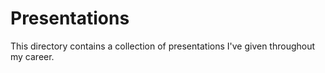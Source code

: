 # Presentations

This directory contains a collection of presentations I've given throughout my career.

